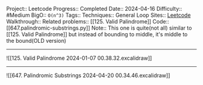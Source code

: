 Project:: Leetcode
Progress:: Completed
Date:: 2024-04-16
Difficulty:: #Medium 
BigO:: `O(n^3)`
Tags:: 
Techniques:: General Loop
Sites:: [Leetcode](https://leetcode.com/problems/palindromic-substrings/)
Walkthrough:: 
Related problems:: [[125. Valid Palindrome]]
Code:: [[647.palindromic-substrings.py]]
Note:: This one is quite(not all) similar to [[125. Valid Palindrome]] but instead of bounding to middle, it's middle to the bound(OLD version)

---

![[125. Valid Palindrome 2024-01-07 00.38.32.excalidraw]]

---

![[647. Palindromic Substrings 2024-04-20 00.34.46.excalidraw]]